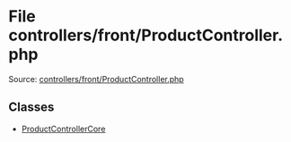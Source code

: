 File controllers/front/ProductController.php
=========

Source: [controllers/front/ProductController.php](https://github.com/PrestaShop/PrestaShop/blob/1.5.6.3/controllers/front/ProductController.php)


Classes
-------

* [ProductControllerCore](class.ProductControllerCore.md)

